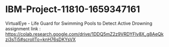 # IBM-Project-11810-1659347161
VirtualEye - Life Guard for Swimming Pools to Detect Active Drowning
assignment link : https://colab.research.google.com/drive/1DDQ5mZ2z9VRDYFlv8X_g8AeQkzi3sTi5#scrollTo=knH76sDKYsVX
